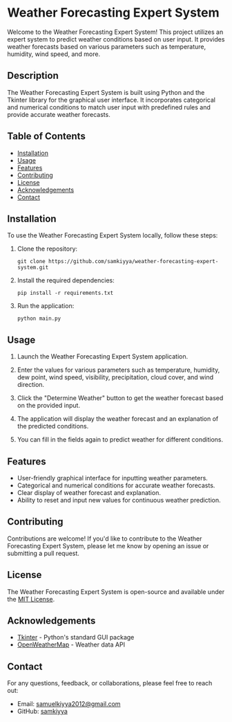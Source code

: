 # Weather Forecasting Expert System

Welcome to the Weather Forecasting Expert System! This project utilizes an expert system to predict weather conditions based on user input. It provides weather forecasts based on various parameters such as temperature, humidity, wind speed, and more.

## Description

The Weather Forecasting Expert System is built using Python and the Tkinter library for the graphical user interface. It incorporates categorical and numerical conditions to match user input with predefined rules and provide accurate weather forecasts.

## Table of Contents

- [Installation](#installation)
- [Usage](#usage)
- [Features](#features)
- [Contributing](#contributing)
- [License](#license)
- [Acknowledgements](#acknowledgements)
- [Contact](#contact)

## Installation

To use the Weather Forecasting Expert System locally, follow these steps:

1. Clone the repository:

   ```shell
   git clone https://github.com/samkiyya/weather-forecasting-expert-system.git
   ```

2. Install the required dependencies:

   ```shell
   pip install -r requirements.txt
   ```

3. Run the application:

   ```shell
   python main.py
   ```

## Usage

1. Launch the Weather Forecasting Expert System application.

2. Enter the values for various parameters such as temperature, humidity, dew point, wind speed, visibility, precipitation, cloud cover, and wind direction.

3. Click the "Determine Weather" button to get the weather forecast based on the provided input.

4. The application will display the weather forecast and an explanation of the predicted conditions.

5. You can fill in the fields again to predict weather for different conditions.

## Features

- User-friendly graphical interface for inputting weather parameters.
- Categorical and numerical conditions for accurate weather forecasts.
- Clear display of weather forecast and explanation.
- Ability to reset and input new values for continuous weather prediction.

## Contributing

Contributions are welcome! If you'd like to contribute to the Weather Forecasting Expert System, please let me know by opening an issue or submitting a pull request. 

## License

The Weather Forecasting Expert System is open-source and available under the [MIT License](LICENSE).

## Acknowledgements

- [Tkinter](https://docs.python.org/3/library/tkinter.html) - Python's standard GUI package
- [OpenWeatherMap](https://openweathermap.org/api) - Weather data API

## Contact

For any questions, feedback, or collaborations, please feel free to reach out:

- Email: samuelkiyya2012@gmail.com
- GitHub: [samkiyya](https://github.com/samkiyya)
